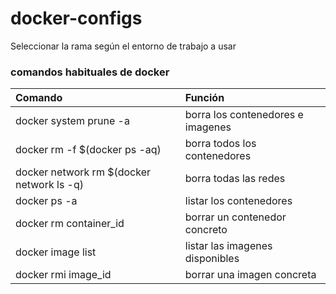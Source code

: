 # docker-configs

Seleccionar la rama según el entorno de trabajo a usar

### comandos habituales de docker

| Comando                                   | Función                           |
|:------------------------------------------|:----------------------------------|
| docker system prune -a                    | borra los contenedores e imagenes | 
| docker rm -f $(docker ps -aq) 			| borra todos los contenedores      | 
| docker network rm $(docker network ls -q) | borra todas las redes             | 
| docker ps -a					            | listar los contenedores           | 
| docker rm container_id				    | borrar un contenedor concreto     | 
| docker image list				            | listar las imagenes disponibles   | 
| docker rmi image_id				        | borrar una imagen concreta        | 